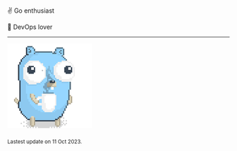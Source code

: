:v: Go enthusiast

:muscle: DevOps lover

---

![Image alt text](/images/gopher_with_coffee.gif)


<sub>Lastest update on 11 Oct 2023.</sub>
